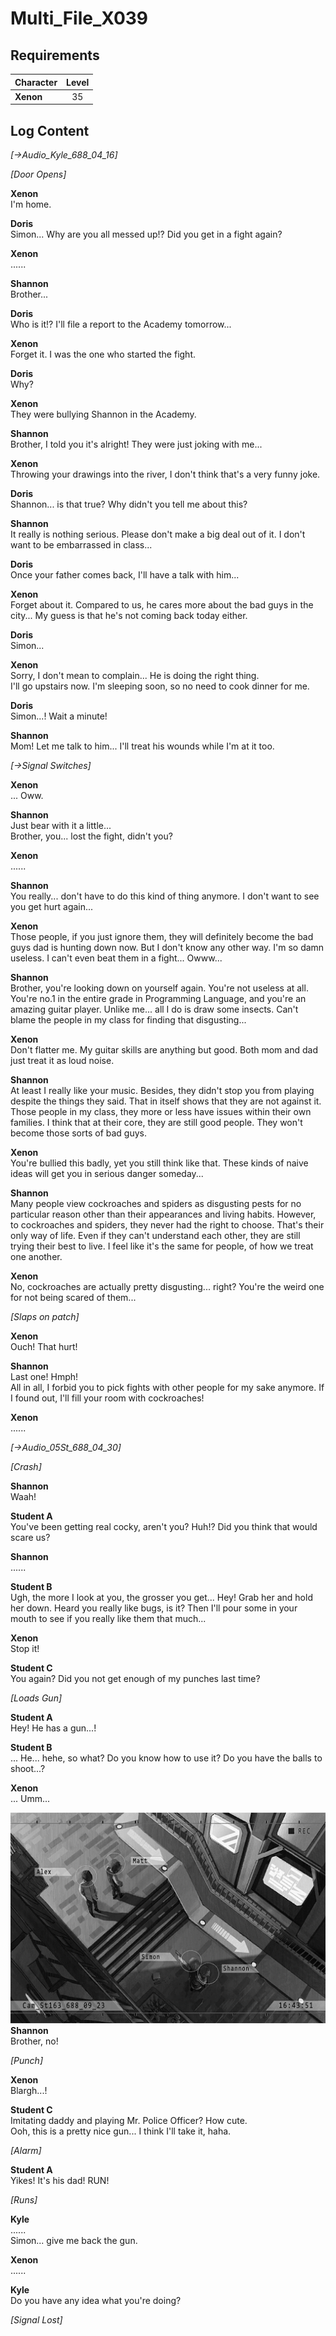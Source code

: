 # Multi_File_X039
## Requirements
|Character|Level|
|---------|:---:|
|**Xenon**| 35  |

## Log Content
*[→Audio\_Kyle\_688\_04\_16]*

*\[Door Opens\]*

**Xenon**<br>
I'm home.

**Doris**<br>
Simon... Why are you all messed up!? Did you get in a fight again?

**Xenon**<br>
......

**Shannon**<br>
Brother...

**Doris**<br>
Who is it!? I'll file a report to the Academy tomorrow...

**Xenon**<br>
Forget it. I was the one who started the fight.

**Doris**<br>
Why?

**Xenon**<br>
They were bullying Shannon in the Academy.

**Shannon**<br>
Brother, I told you it's alright! They were just joking with me...

**Xenon**<br>
Throwing your drawings into the river, I don't think that's a very funny joke.

**Doris**<br>
Shannon... is that true? Why didn't you tell me about this?

**Shannon**<br>
It really is nothing serious. Please don't make a big deal out of it. I don't want to be embarrassed in class...

**Doris**<br>
Once your father comes back, I'll have a talk with him...

**Xenon**<br>
Forget about it. Compared to us, he cares more about the bad guys in the city... My guess is that he's not coming back today either.

**Doris**<br>
Simon...

**Xenon**<br>
Sorry, I don't mean to complain... He is doing the right thing.<br>
I'll go upstairs now. I'm sleeping soon, so no need to cook dinner for me.

**Doris**<br>
Simon...! Wait a minute!

**Shannon**<br>
Mom! Let me talk to him... I'll treat his wounds while I'm at it too.

*[→Signal Switches]*

**Xenon**<br>
... Oww.

**Shannon**<br>
Just bear with it a little...<br>
Brother, you... lost the fight, didn't you?

**Xenon**<br>
......

**Shannon**<br>
You really... don't have to do this kind of thing anymore. I don't want to see you get hurt again...

**Xenon**<br>
Those people, if you just ignore them, they will definitely become the bad guys dad is hunting down now. But I don't know any other way. I'm so damn useless. I can't even beat them in a fight... Owww...

**Shannon**<br>
Brother, you're looking down on yourself again. You're not useless at all. You're no.1 in the entire grade in Programming Language, and you're an amazing guitar player. Unlike me... all I do is draw some insects. Can't blame the people in my class for finding that disgusting...

**Xenon**<br>
Don't flatter me. My guitar skills are anything but good. Both mom and dad just treat it as loud noise.

**Shannon**<br>
At least I really like your music. Besides, they didn't stop you from playing despite the things they said. That in itself shows that they are not against it.<br>
Those people in my class, they more or less have issues within their own families. I think that at their core, they are still good people. They won't become those sorts of bad guys.

**Xenon**<br>
You're bullied this badly, yet you still think like that. These kinds of naive ideas will get you in serious danger someday...

**Shannon**<br>
Many people view cockroaches and spiders as disgusting pests for no particular reason other than their appearances and living habits. However, to cockroaches and spiders, they never had the right to choose. That's their only way of life. Even if they can't understand each other, they are still trying their best to live. I feel like it's the same for people, of how we treat one another. 

**Xenon**<br>
No, cockroaches are actually pretty disgusting... right? You're the weird one for not being scared of them...

*\[Slaps on patch\]*

**Xenon**<br>
Ouch! That hurt!

**Shannon**<br>
Last one! Hmph!<br>
All in all, I forbid you to pick fights with other people for my sake anymore. If I found out, I'll fill your room with cockroaches!

**Xenon**<br>
......

*[→Audio\_05St\_688\_04\_30]*

*\[Crash\]*

**Shannon**<br>
Waah!

**Student A**<br>
You've been getting real cocky, aren't you? Huh!? Did you think that would scare us?

**Shannon**<br>
......

**Student B**<br>
Ugh, the more I look at you, the grosser you get... Hey! Grab her and hold her down. Heard you really like bugs, is it? Then I'll pour some in your mouth to see if you really like them that much...

**Xenon**<br>
Stop it!

**Student C**<br>
You again? Did you not get enough of my punches last time?

*\[Loads Gun\]*

**Student A**<br>
Hey! He has a gun...!

**Student B**<br>
... He... hehe, so what? Do you know how to use it? Do you have the balls to shoot...?

**Xenon**<br>
... Umm...

![xos3901.png](./attachments/xos3901.png)
**Shannon**<br>
Brother, no!

*\[Punch\]*

**Xenon**<br>
Blargh...!

**Student C**<br>
Imitating daddy and playing Mr. Police Officer? How cute.<br>
Ooh, this is a pretty nice gun... I think I'll take it, haha.

*\[Alarm\]*

**Student A**<br>
Yikes! It's his dad! RUN!

*\[Runs\]*

**Kyle**<br>
......<br>
Simon... give me back the gun.

**Xenon**<br>
......

**Kyle**<br>
Do you have any idea what you're doing?

*[Signal Lost]*
